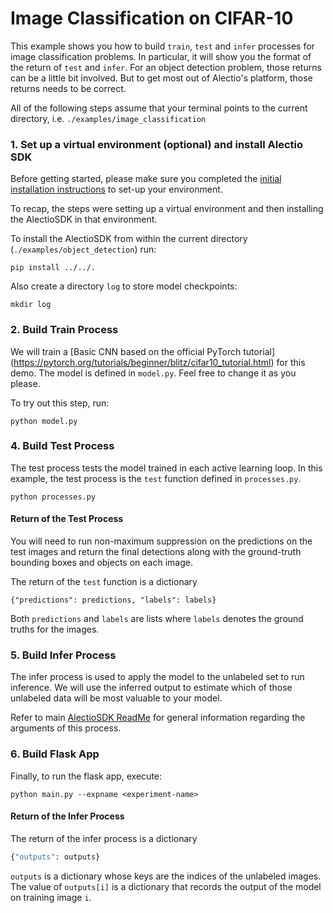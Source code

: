 # Image Classification on CIFAR-10

This example shows you how to build `train`, `test` and `infer` processes
for image classification problems. In particular, it will show you the format
of the return of `test` and `infer`. For an object detection problem, those
returns can be a little bit involved. But to get most out of Alectio's platform,
those returns needs to be correct. 

All of the following steps assume that your terminal points to the current directory, i.e. `./examples/image_classification`

### 1. Set up a virtual environment (optional) and install Alectio SDK
Before getting started, please make sure you completed the [initial installation instructions](../../README.md) to set-up your environment. 

To recap, the steps were setting up a virtual environment and then installing the AlectioSDK in that environment. 

To install the AlectioSDK from within the current directory (`./examples/object_detection`) run:

```
pip install ../../.
```

Also create a directory `log` to store model checkpoints:
```
mkdir log
```

### 2. Build Train Process
We will train a [Basic CNN based on the official PyTorch tutorial] (https://pytorch.org/tutorials/beginner/blitz/cifar10_tutorial.html) for
this demo. The model is defined in `model.py`. Feel free to change it as you please. 

To try out this step, run:

```
python model.py
```

### 4. Build Test Process
The test process tests the model trained in each active learning loop.
In this example, the test process is the `test` function defined 
in `processes.py`. 

```
python processes.py
```

#### Return of the Test Process 
You will need to run non-maximum suppression on the predictions on the test images and return 
the final detections along with the ground-truth bounding boxes and objects
on each image. 

The return of the `test` function is a dictionary 
```
{"predictions": predictions, "labels": labels}
```

Both `predictions` and `labels` are lists where `labels` denotes the ground truths for the images.

### 5. Build Infer Process
The infer process is used to apply the model to the unlabeled set to run inference. 
We will use the inferred output to estimate which of those unlabeled data will
be most valuable to your model.

Refer to main [AlectioSDK ReadMe](../../README.md) for general information regarding the 
arguments of this process.

### 6. Build Flask App 
Finally, to run the flask app, execute:

```
python main.py --expname <experiment-name>
```

#### Return of the Infer Process
The return of the infer process is a dictionary
```python
{"outputs": outputs}
```

`outputs` is a dictionary whose keys are the indices of the unlabeled
images. The value of `outputs[i]` is a dictionary that records the output of
the model on training image `i`. 
